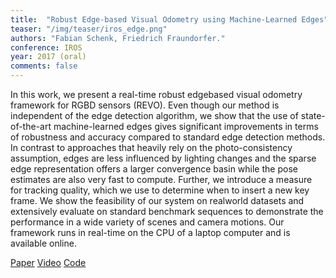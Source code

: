 ```yaml
---
title:  "Robust Edge-based Visual Odometry using Machine-Learned Edges"
teaser: "/img/teaser/iros_edge.png"
authors: "Fabian Schenk, Friedrich Fraundorfer."
conference: IROS
year: 2017 (oral)
comments: false
---
```


In this work, we present a real-time robust edgebased visual odometry framework for RGBD sensors (REVO). 
Even though our method is independent of the edge detection algorithm, we show that the use of state-of-the-art machine-learned edges gives significant improvements in terms of robustness
and accuracy compared to standard edge detection methods. 
In contrast to approaches that heavily rely on the photo-consistency assumption, edges are less influenced by lighting changes and the sparse edge representation offers a
larger convergence basin while the pose estimates are also very fast to compute. Further, we introduce a measure for tracking quality, which we use to determine when to insert a
new key frame. We show the feasibility of our system on realworld datasets and extensively evaluate on standard benchmark sequences to demonstrate the performance in a wide variety of
scenes and camera motions. Our framework runs in real-time on the CPU of a laptop computer and is available online.

[Paper](/_files/schenk_iros_2017.pdf)
[Video](https://youtu.be/PUTV9vsdpbA)
[Code](https://github.com/fabianschenk/REVO)
